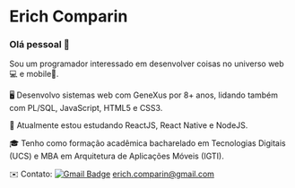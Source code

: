 
# Erich Comparin

### Olá pessoal 👋

Sou um programador interessado em desenvolver coisas no universo web💻 e mobile📱.

🖥️ Desenvolvo sistemas web com GeneXus por 8+ anos, lidando também com PL/SQL, JavaScript, HTML5 e CSS3.

🚀 Atualmente estou estudando ReactJS, React Native e NodeJS.

🎓 Tenho como formação acadêmica bacharelado em Tecnologias Digitais (UCS) e MBA em Arquitetura de Aplicações Móveis (IGTI).

✉️ Contato: [![Gmail Badge](https://img.shields.io/badge/-erich.comparin@gmail.com-c14438?style=flat-square&logo=Gmail&logoColor=white&link=mailto:erich.comparin@gmail.com)](mailto:erich.comparin@gmail.com) <erich.comparin@gmail.com>
